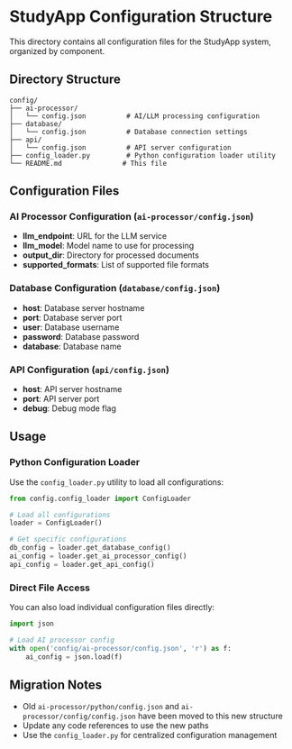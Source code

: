 # StudyApp Configuration Structure

This directory contains all configuration files for the StudyApp system, organized by component.

## Directory Structure

```
config/
├── ai-processor/
│   └── config.json          # AI/LLM processing configuration
├── database/
│   └── config.json          # Database connection settings
├── api/
│   └── config.json          # API server configuration
├── config_loader.py         # Python configuration loader utility
└── README.md               # This file
```

## Configuration Files

### AI Processor Configuration (`ai-processor/config.json`)
- **llm_endpoint**: URL for the LLM service
- **llm_model**: Model name to use for processing
- **output_dir**: Directory for processed documents
- **supported_formats**: List of supported file formats

### Database Configuration (`database/config.json`)
- **host**: Database server hostname
- **port**: Database server port
- **user**: Database username
- **password**: Database password
- **database**: Database name

### API Configuration (`api/config.json`)
- **host**: API server hostname
- **port**: API server port
- **debug**: Debug mode flag

## Usage

### Python Configuration Loader
Use the `config_loader.py` utility to load all configurations:

```python
from config.config_loader import ConfigLoader

# Load all configurations
loader = ConfigLoader()

# Get specific configurations
db_config = loader.get_database_config()
ai_config = loader.get_ai_processor_config()
api_config = loader.get_api_config()
```

### Direct File Access
You can also load individual configuration files directly:

```python
import json

# Load AI processor config
with open('config/ai-processor/config.json', 'r') as f:
    ai_config = json.load(f)
```

## Migration Notes

- Old `ai-processor/python/config.json` and `ai-processor/config/config.json` have been moved to this new structure
- Update any code references to use the new paths
- Use the `config_loader.py` for centralized configuration management
